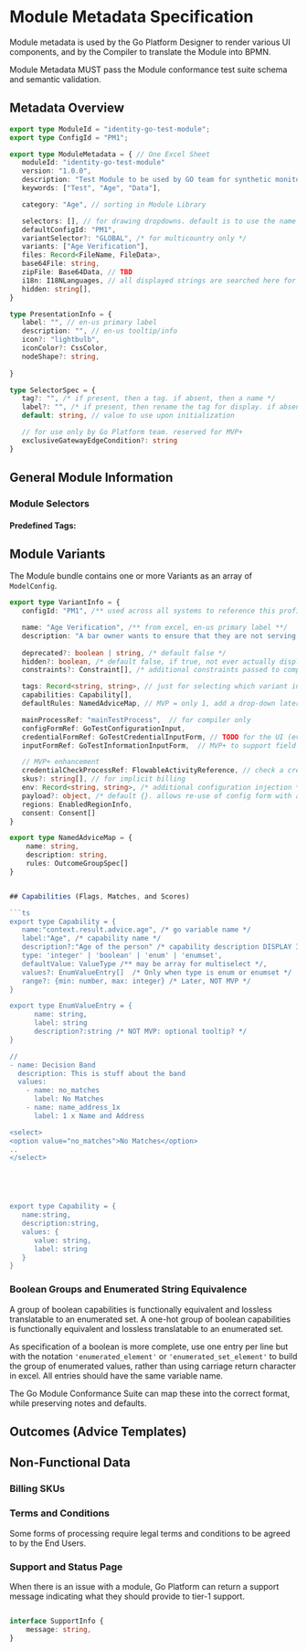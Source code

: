 # Module Metadata Specification

Module metadata is used by the Go Platform Designer to render various UI components, and by the Compiler to translate the Module into BPMN. 

Module Metadata MUST pass the Module conformance test suite schema and semantic validation. 

## Metadata Overview 

```ts
export type ModuleId = "identity-go-test-module";
export type ConfigId = "PM1";

export type ModuleMetadata = { // One Excel Sheet
   moduleId: "identity-go-test-module"
   version: "1.0.0",
   description: "Test Module to be used by GO team for synthetic monitoring",
   keywords: ["Test", "Age", "Data"], 

   category: "Age", // sorting in Module Library

   selectors: [], // for drawing dropdowns. default is to use the name
   defaultConfigId: "PM1",
   variantSelector?: "GLOBAL", /* for multicountry only */ 
   variants: ["Age Verification"],
   files: Record<FileName, FileData>,
   base64File: string,
   zipFile: Base64Data, // TBD
   i18n: I18NLanguages, // all displayed strings are searched here for translations
   hidden: string[], 
}

type PresentationInfo = {
   label: "", // en-us primary label
   description: "", // en-us tooltip/info
   icon?: "lightbulb",
   iconColor?: CssColor,
   nodeShape?: string,
   
}

type SelectorSpec = {
   tag?: "", /* if present, then a tag. if absent, then a name */
   label?: "", /* if present, then rename the tag for display. if absent, use the tag, or literal 'name' */
   default: string, // value to use upon initialization

   // for use only by Go Platform team. reserved for MVP+
   exclusiveGatewayEdgeCondition?: string
}
```

## General Module Information

### Module Selectors

#### Predefined Tags:

## Module Variants

The Module bundle contains one or more Variants as an array of `ModelConfig`. 
```ts
export type VariantInfo = {
   configId: "PM1", /** used across all systems to reference this profile as moduleId.configId **/

   name: "Age Verification", /** from excel, en-us primary label **/
   description: "A bar owner wants to ensure that they are not serving alcoholic beverages to under age customer", /** from excel, en-us tooltip/help **/
   
   deprecated?: boolean | string, /* default false */
   hidden?: boolean, /* default false, if true, not ever actually displayed, just referenced*/
   constraints?: Constraint[], /* additional constraints passed to compiler/renderer */

   tags: Record<string, string>, // just for selecting which variant in model config pane
   capabilities: Capability[],
   defaultRules: NamedAdviceMap, // MVP = only 1, add a drop-down later

   mainProcessRef: "mainTestProcess",  // for compiler only
   configFormRef: GoTestConfigurationInput, 
   credentialFormRef: GoTestCredentialInputForm, // TODO for the UI (eventually), but also for the compiler
   inputFormRef: GoTestInformationInputForm,  // MVP+ to support field lifting

   // MVP+ enhancement
   credentialCheckProcessRef: FlowableActivityReference, // check a credential
   skus?: string[], // for implicit billing
   env: Record<string, string>, /* additional configuration injection */
   payload?: object, /* default {}. allows re-use of config form with alternative configs*/
   regions: EnabledRegionInfo,
   consent: Consent[]
} 

export type NamedAdviceMap = {
    name: string,
    description: string,
    rules: OutcomeGroupSpec[]
}


## Capabilities (Flags, Matches, and Scores)

```ts
export type Capability = {
   name:"context.result.advice.age", /* go variable name */
   label:"Age", /* capability name */
   description?:"Age of the person" /* capability description DISPLAY IS NOT MVP: optional tooltip? */
   type: 'integer' | 'boolean' | 'enum' | 'enumset',
   defaultValue: ValueType /** may be array for multiselect */,
   values?: EnumValueEntry[]  /* Only when type is enum or enumset */
   range?: {min: number, max: integer} /* Later, NOT MVP */
}

export type EnumValueEntry = {
      name: string,
      label: string
      description?:string /* NOT MVP: optional tooltip? */
}

//
- name: Decision Band
  description: This is stuff about the band
  values: 
    - name: no_matches
      label: No Matches
    - name: name_address_1x
      label: 1 x Name and Address 

<select>
<option value="no_matches">No Matches</option>
..
</select>





export type Capability = {
   name:string,
   description:string,
   values: {
      value: string,
      label: string
   }
}

```

### Boolean Groups and Enumerated String Equivalence

A group of boolean capabilities is functionally equivalent and lossless translatable to an enumerated set. 
A one-hot group of boolean capabilities is functionally equivalent and lossless translatable to an enumerated set.

As specification of a boolean is more complete, use one entry per line but with the notation `'enumerated_element'` or `'enumerated_set_element'` to build the group of enumerated values, rather than using carriage return character in excel. All entries should have the same variable name. 

The Go Module Conformance Suite can map these into the correct format, while preserving notes and defaults. 

## Outcomes (Advice Templates)

## Non-Functional Data

### Billing SKUs

### Terms and Conditions

Some forms of processing require legal terms and conditions to be agreed to by 
the End Users. 


### Support and Status Page

When there is an issue with a module, Go Platform can return a support message 
indicating what they should provide to tier-1 support. 

```ts

interface SupportInfo {
    message: string, 
}

```
